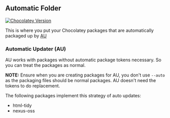 ## Automatic Folder
[![Chocolatey Version](https://img.shields.io/chocolatey/v/chocolatey)](www.chocolatey.org)

This is where you put your Chocolatey packages that are automatically packaged up by [AU](https://chocolatey.org/packages/au)

### Automatic Updater (AU)

AU works with packages without automatic package tokens necessary. So you can treat the packages as normal.

**NOTE:** Ensure when you are creating packages for AU, you don't use `--auto` as the packaging files should be normal packages. AU doesn't need the tokens to do replacement.

The following packages implement this strategy of auto updates:

* html-tidy
* nexus-oss
